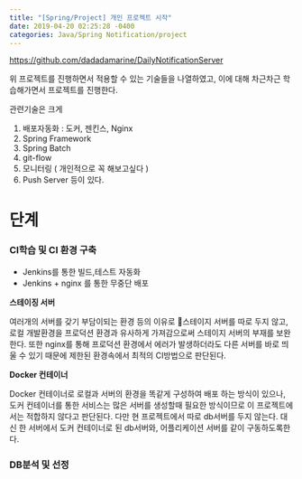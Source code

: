 ```yaml
---
title: "[Spring/Project] 개인 프로젝트 시작"
date: 2019-04-20 02:25:28 -0400
categories: Java/Spring Notification/project
---
```


<https://github.com/dadadamarine/DailyNotificationServer>



위 프로젝트를 진행하면서 적용할 수 있는 기술들을 나열하였고, 이에 대해 차근차근 학습해가면서 프로젝트를 진행한다.



관련기술은 크게

1. 배포자동화 : 도커, 젠킨스, Nginx
2. Spring Framework
3. Spring Batch
4. git-flow
5. 모니터링 ( 개인적으로 꼭 해보고싶다 )
6. Push Server 등이 있다.



# 단계

### CI학습 및 CI 환경 구축

- Jenkins를 통한 빌드,테스트 자동화
- Jenkins + nginx 를 통한 무중단 배포 



**스테이징 서버**

여러개의 서버를 갖기 부담이되는 환경 등의 이유로 스테이지 서버를 따로 두지 않고, 로컬 개발환경을 프로덕션 환경과 유사하게 가져감으로써 스테이지 서버의 부재를 보완한다. 또한 nginx를 통해 프로덕션 환경에서 에러가 발생하더라도 다른 서버를 바로 띄울 수 있기 때문에 제한된 환경속에서 최적의 CI방법으로 판단된다.



**Docker 컨테이너**

Docker 컨테이너로 로컬과 서버의 환경을 똑같게 구성하여 배포 하는 방식이 있으나, 도커 컨테이너를 통한 서비스는 많은 서버를 생성할때 필요한  방식이므로 이 프로젝트에서는 적합하지 않다고 판단된다. 다만 현 프로젝트에서 따로 db서버를 두지 않는다. 대신 한 서버에서 도커 컨테이너로 된 db서버와, 어플리케이션 서버를 같이 구동하도록한다.



### DB분석 및 선정